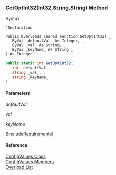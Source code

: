 ﻿### GetOptInt32(Int32,String,String) Method

Syntax

```vbnet
'Declaration

Public Overloads Shared Function GetOptInt32( _
   ByVal _defaultVal_ As Integer, _
   ByVal _val_ As String, _
   ByVal _keyName_ As String _
) As Integer
```

```csharp
public static int GetOptInt32( 
   int _defaultVal_,
   string _val_,
   string _keyName_
)
```

#### Parameters

_defaultVal_

_val_

_keyName_

[!include[Requirements](../partials/requirements.md)]

#### Reference

[ConfigValues Class](FChoice.Common~FChoice.Common.ConfigValues.md)  
[ConfigValues Members](FChoice.Common~FChoice.Common.ConfigValues_members.md)  
[Overload List](FChoice.Common~FChoice.Common.ConfigValues~GetOptInt32.md)